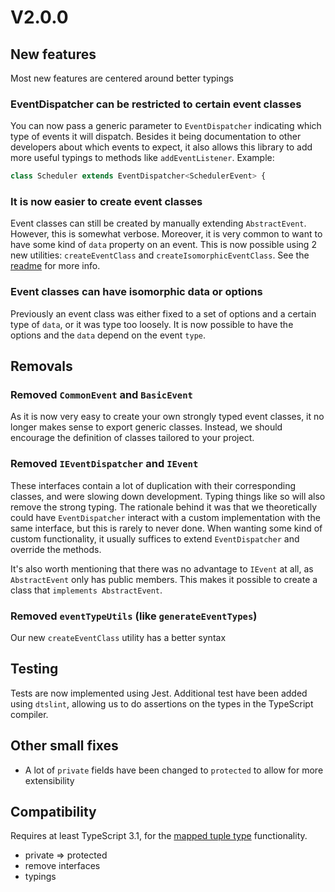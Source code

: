 # V2.0.0

## New features
Most new features are centered around better typings

### EventDispatcher can be restricted to certain event classes
You can now pass a generic parameter to `EventDispatcher` indicating
which type of events it will dispatch. Besides it being documentation to
other developers about which events to expect, it also allows this library
to add more useful typings to methods like `addEventListener`. Example:

```ts
class Scheduler extends EventDispatcher<SchedulerEvent> {
```

### It is now easier to create event classes
Event classes can still be created by manually extending `AbstractEvent`.
However, this is somewhat verbose. Moreover, it is very common to want to
have some kind of `data` property on an event. This is now possible using
2 new utilities: `createEventClass` and `createIsomorphicEventClass`. See
the [readme](README.md) for more info.

### Event classes can have isomorphic data or options
Previously an event class was either fixed to a set of options and a certain
type of `data`, or it was type too loosely. It is now possible to have the
options and the `data` depend on the event `type`. 

## Removals

### Removed `CommonEvent` and `BasicEvent`
As it is now very easy to create your own strongly typed event classes,
it no longer makes sense to export generic classes. Instead, we
should encourage the definition of classes tailored to your project.

### Removed `IEventDispatcher` and `IEvent`
These interfaces contain a lot of duplication with their corresponding 
classes, and were slowing down development. Typing things like so will 
also remove the strong typing. The rationale behind it was that we 
theoretically could have `EventDispatcher` interact with a custom
implementation with the same interface, but this is rarely to never done.
When wanting some kind of custom functionality, it usually suffices to 
extend `EventDispatcher` and override the methods. 

It's also worth mentioning that there was no advantage to `IEvent` at all,
as `AbstractEvent` only has public members. This makes it possible to 
create a class that `implements AbstractEvent`.

### Removed `eventTypeUtils` (like `generateEventTypes`)
Our new `createEventClass` utility has a better syntax

## Testing
Tests are now implemented using Jest. Additional test have been added using 
`dtslint`, allowing us to do assertions on the types in the TypeScript compiler.

## Other small fixes 

- A lot of `private` fields have been changed to `protected` to allow for
more extensibility

## Compatibility
Requires at least TypeScript 3.1, for the [mapped tuple type](https://github.com/Microsoft/TypeScript/wiki/What%27s-new-in-TypeScript#mapped-types-on-tuples-and-arrays)
functionality.


 * private => protected
 * remove interfaces
 * typings
